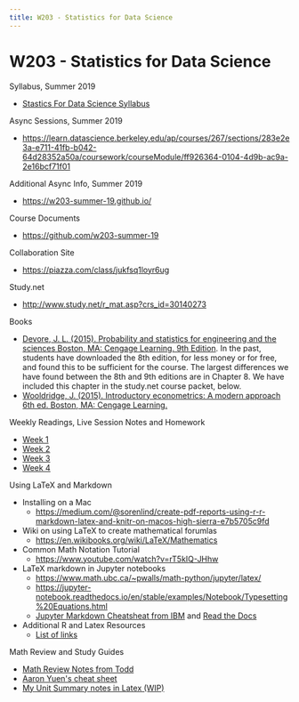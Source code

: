 ```yaml
---
title: W203 - Statistics for Data Science
---
```


# W203 - Statistics for Data Science

Syllabus, Summer 2019
* [Stastics For Data Science Syllabus](./w203_syllabus.pdf)

Async Sessions, Summer 2019
* https://learn.datascience.berkeley.edu/ap/courses/267/sections/283e2e3a-e711-41fb-b042-64d28352a50a/coursework/courseModule/ff926364-0104-4d9b-ac9a-2e16bcf71f01

Additional Async Info, Summer 2019
* https://w203-summer-19.github.io/

Course Documents
* https://github.com/w203-summer-19

Collaboration Site
* https://piazza.com/class/jukfsq1loyr6ug

Study.net
* http://www.study.net/r_mat.asp?crs_id=30140273

Books
* [Devore, J. L. (2015). Probability and statistics for engineering and the sciences Boston, MA: Cengage Learning. 9th Edition](https://smile.amazon.com/Probability-Statistics-Engineering-Sciences-Devore/dp/1305251806/ref=sr_1_1?keywords=Probability+and+statistics+for+engineering+and+the+sciences&qid=1556937315&s=gateway&sr=8-1). In the past, students have downloaded the 8th edition, for less money or for free, and found this to be sufficient for the course. The largest differences we have found between the 8th and 9th editions are in Chapter 8. We have included this chapter in the study.net course packet, below.
* [Wooldridge, J. (2015). Introductory econometrics: A modern approach 6th ed. Boston, MA: Cengage Learning.](https://smile.amazon.com/Introductory-Econometrics-Modern-Approach-Standalone-dp-130527010X/dp/130527010X/ref=mt_hardcover?_encoding=UTF8&me=&qid=)

Weekly Readings, Live Session Notes and Homework
* [Week 1](./Week1/README.MD)
* [Week 2](./Week2/README.MD)
* [Week 3](./Week3/README.MD)
* [Week 4](./Week4/README.MD)

Using LaTeX and Markdown
* Installing on a Mac
  * https://medium.com/@sorenlind/create-pdf-reports-using-r-r-markdown-latex-and-knitr-on-macos-high-sierra-e7b5705c9fd
* Wiki on using LaTeX to create mathematical forumlas
  * https://en.wikibooks.org/wiki/LaTeX/Mathematics
* Common Math Notation Tutorial
  * https://www.youtube.com/watch?v=rT5kIQ-JHhw
* LaTeX markdown in Jupyter notebooks
  * https://www.math.ubc.ca/~pwalls/math-python/jupyter/latex/
  * https://jupyter-notebook.readthedocs.io/en/stable/examples/Notebook/Typesetting%20Equations.html
  * [Jupyter Markdown Cheatsheat from IBM](https://www.ibm.com/support/knowledgecenter/en/SSGNPV_1.1.3/dsx/markd-jupyter.html) and [Read the Docs](https://jupyter-notebook.readthedocs.io/en/stable/examples/Notebook/Working%20With%20Markdown%20Cells.html)
* Additional R and Latex Resources
  * [List of links](./R%20and%20Latex%20Resources)

Math Review and Study Guides
* [Math Review Notes from Todd](./MathReview_v08.pdf)
* [Aaron Yuen's cheat sheet](./W203%20Cheatsheet%20(Created%20by%20Aaron%20Yuen%20-%20W203%20Summer%20'17).pdf)
* [My Unit Summary notes in Latex (WIP)](./W203_Unit_Summary.html)
